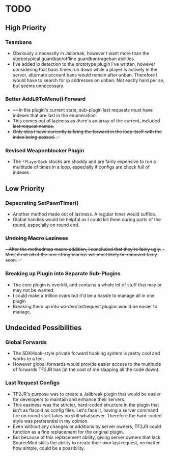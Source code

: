 # TODO #

## High Priority ##
### Teambans ###
- Obviously a necessity in Jailbreak, however I want more than the stereotypical guardban/offline guardban/rageban abilities. 
- I've added ip detection to the prototype plugin I've written, however considering that bans times run down while a player is actively in the server, alternate account bans would remain after unban. Therefore I would have to search for ip addresses on unban. Not eactly hard per se, but seems unnecessary.

### ~~Better AddLRToMenu() Forward~~ ###
- ~~In the plugin's current state, sub-plugin last requests must have indexes that are last in the enumeration.
- ~~This comes out of laziness as there's an array of the current, included last request names.~~
- ~~Only idea I have currently is firing the forward in the loop itself with the index being passed.~~ ✅

### Revised Weaponblocker Plugin ###
- The `*PlayerBack` stocks are shoddy and are fairly expensive to run a multitude of times in a loop, especially if configs are chock full of indexes.

## Low Priority ##
### Depecrating SetPawnTimer() ###
- Another method made out of laziness. A regular timer would suffice.
- Global handles would be helpful as I could kill them during parts of the round, especially on round end.

### ~~Undoing Macro Laziness~~ ###
~~- After the methodmap macro addition, I concluded that they're fairly ugly.~~
~~- Most if not all of the non-string macros will most likely be removed fairly soon.~~ ✅

### Breaking up Plugin into Separate Sub-Plugins ###
- The core plugin is overkill, and contains a whole lot of stuff that may or may not be wanted. 
- I could make a trillion cvars but it'd be a hassle to manage all in one plugin
- Breaking them up into warden/lastrequest plugins would be easier to manage.

## Undecided Possibilities ##
### Global Forwards ###
- The SDKHook-style private forward hooking system is pretty cool and works to a tee.
- However global forwards would provide easier access to the multitude of forwards TF2JR has (at the cost of me slapping all the code down).

### Last Request Configs ###
- TF2JR's purpose was to create a Jailbreak plugin that would be easier for developers to maintain and enhance their servers.
- This easiness was the stricter, hard-coded structure in the plugin that isn't as flaccid as config files. Let's face it, having a server command fire on round start takes no skill whatsoever. Therefore the hard-coded style was preferential in my opinion.
- Even without any changes or additions by server owners, TF2JR could function as a fine replacement for the original plugin.
- But because of this replacement ability, giving server owners that lack SourceMod skills the ability to create their own last request, no matter how simple, could be a possibility.

